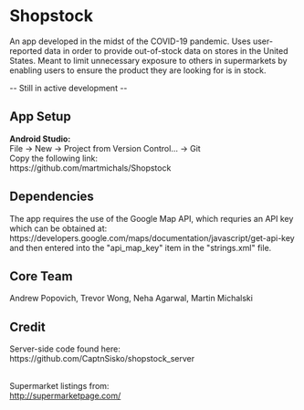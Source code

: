 # Shopstock

An app developed in the midst of the COVID-19 pandemic. Uses user-reported data in order to provide out-of-stock data on stores in the
United States. Meant to limit unnecessary exposure to others in supermarkets by enabling users to ensure the product they are looking for is in stock.<br>

-- Still in active development --<br>


<h2>App Setup</h2>
<b>Android Studio:</b><br>
File -> New -> Project from Version Control... -> Git <br>
Copy the following link:<br>
https://github.com/martmichals/Shopstock

<h2>Dependencies</h2>
The app requires the use of the Google Map API, which requries an API key which can be obtained at:
https://developers.google.com/maps/documentation/javascript/get-api-key
and then entered into the "api_map_key" item in the "strings.xml" file.

<h2>Core Team</h2>
Andrew Popovich, Trevor Wong, Neha Agarwal, Martin Michalski

<h2>Credit</h2>
Server-side code found here:<br>
https://github.com/CaptnSisko/shopstock_server<br><br>
  
Supermarket listings from:<br>
http://supermarketpage.com/<br>
